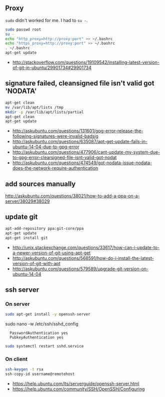 ## Proxy

`sudo` didn't worked for me. I had to `su -`.

```bash
sudo passwd root
su -
echo "http_proxy=http://proxy:port" >> ~/.bashrc
echo "https_proxy=http://proxy:port" >> ~/.bashrc
. ~/.bashrc
apt-get update
```

- http://stackoverflow.com/questions/19109542/installing-latest-version-of-git-in-ubuntu/29901734#29901734

## signature failed, cleansigned file isn't valid got 'NODATA'

```bash
apt-get clean
mv /var/lib/apt/lists /tmp
mkdir -p /var/lib/apt/lists/partial
apt-get clean
apt-get update
```

- http://askubuntu.com/questions/131601/gpg-error-release-the-following-signatures-were-invalid-badsig
- http://askubuntu.com/questions/635087/apt-get-update-fails-in-ubuntu-14-04-due-to-gpg-error
- http://askubuntu.com/questions/477906/cant-update-my-system-due-to-gpg-error-clearsigned-file-isnt-valid-got-nodat
- http://askubuntu.com/questions/474549/got-nodata-issue-nodata-does-the-network-require-authentication

## add sources manually

http://askubuntu.com/questions/38021/how-to-add-a-ppa-on-a-server/38029#38029

## update git

```bash
apt-add-repository ppa:git-core/ppa
apt-get update
apt-get install git
```

- http://unix.stackexchange.com/questions/33617/how-can-i-update-to-a-newer-version-of-git-using-apt-get
- http://askubuntu.com/questions/568591/how-do-i-install-the-latest-version-of-git-with-apt
- http://askubuntu.com/questions/579589/upgrade-git-version-on-ubuntu-14-04

## ssh server

### On server

```bash
sudo apt-get install -y openssh-server
```

sudo nano -w /etc/ssh/sshd_config

```
  PasswordAuthentication yes
  PubkeyAuthentication yes
```

```bash
sudo systemctl restart sshd.service
```

### On client

```bash
ssh-keygen -t rsa
ssh-copy-id username@remotehost
```

- https://help.ubuntu.com/lts/serverguide/openssh-server.html
- https://help.ubuntu.com/community/SSH/OpenSSH/Configuring
